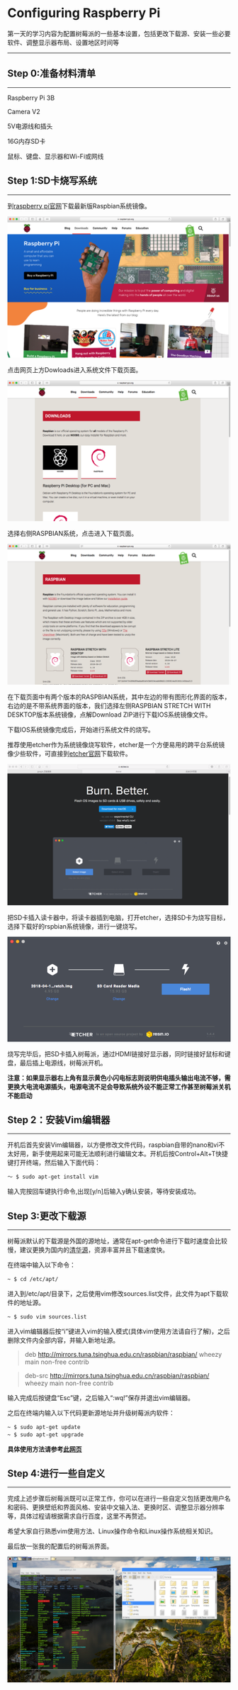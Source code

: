 # Configuring Raspberry Pi

第一天的学习内容为配置树莓派的一些基本设置，包括更改下载源、安装一些必要软件、调整显示器布局、设置地区时间等

***

## Step 0:准备材料清单

***

Raspberry Pi 3B

Camera V2

5V电源线和插头

16G内存SD卡

鼠标、键盘、显示器和Wi-Fi或网线

## Step 1:SD卡烧写系统

***

到[raspberry pi官网](https://www.raspberrypi.org)下载最新版Raspbian系统镜像。

![image1](https://raw.githubusercontent.com/TonyStark1997/OpenCV-Raspberry_Pi/master/Day_1/Image/屏幕快照%202018-09-08%20下午1.15.56.png)

点击网页上方Dowloads进入系统文件下载页面。

![image2](https://raw.githubusercontent.com/TonyStark1997/OpenCV-Raspberry_Pi/master/Day_1/Image/屏幕快照%202018-09-08%20下午1.16.25.png)

选择右侧RASPBIAN系统，点击进入下载页面。

![image3](https://raw.githubusercontent.com/TonyStark1997/OpenCV-Raspberry_Pi/master/Day_1/Image/屏幕快照%202018-09-08%20下午1.16.43.png)

在下载页面中有两个版本的RASPBIAN系统，其中左边的带有图形化界面的版本，右边的是不带系统界面的版本，我们选择左侧RASPBIAN STRETCH WITH DESKTOP版本系统镜像，点解Download ZIP进行下载IOS系统镜像文件。

下载IOS系统镜像完成后，开始进行系统文件的烧写。

推荐使用etcher作为系统镜像烧写软件，etcher是一个方便易用的跨平台系统镜像少些软件，可直接到[etcher官网](https://etcher.io)下载软件。

![image4](https://raw.githubusercontent.com/TonyStark1997/OpenCV-Raspberry_Pi/master/Day_1/Image/屏幕快照%202018-09-08%20下午1.40.50.png)

把SD卡插入读卡器中，将读卡器插到电脑，打开etcher，选择SD卡为烧写目标，选择下载好的rspbian系统镜像，进行一键烧写。

![image5](https://raw.githubusercontent.com/TonyStark1997/OpenCV-Raspberry_Pi/master/Day_1/Image/屏幕快照%202018-09-08%20下午1.44.33.png)

烧写完毕后，把SD卡插入树莓派，通过HDMI链接好显示器，同时链接好鼠标和键盘，最后插上电源线，树莓派开机。

**注意：如果显示器右上角有显示黄色小闪电标志则说明供电插头输出电流不够，需更换大电流电源插头，电源电流不足会导致系统外设不能正常工作甚至树莓派关机不能启动**

## Step 2：安装Vim编辑器

***

开机后首先安装Vim编辑器，以方便修改文件代码，raspbian自带的nano和vi不太好用，新手使用起来可能无法顺利进行编辑文本。开机后按Control+Alt+T快捷键打开终端，然后输入下面代码：

```bash
～ $ sudo apt-get install vim
```

输入完按回车键执行命令,出现[y/n]后输入y确认安装，等待安装成功。

## Step 3:更改下载源

***

树莓派默认的下载源是外国的源地址，通常在apt-get命令进行下载时速度会比较慢，建议更换为国内的[清华源](https://mirrors.tuna.tsinghua.edu.cn)，资源丰富并且下载速度快。

在终端中输入以下命令：

```bash
~ $ cd /etc/apt/
```

进入到/etc/apt/目录下，之后使用vim修改sources.list文件，此文件为apt下载软件的地址源。

```bash
~ $ sudo vim sources.list
```

进入vim编辑器后按“i”键进入vim的输入模式(具体vim使用方法请自行了解)，之后删除文件内全部内容，并输入新地址源。

>deb http://mirrors.tuna.tsinghua.edu.cn/raspbian/raspbian/ wheezy main non-free contrib

>deb-src http://mirrors.tuna.tsinghua.edu.cn/raspbian/raspbian/ wheezy main non-free contrib

输入完成后按键盘“Esc”键，之后输入“:wq!”保存并退出vim编辑器。

之后在终端内输入以下代码更新源地址并升级树莓派内软件：

```bash
~ $ sudo apt-get update
~ $ sudo apt-get upgrade
```

**具体使用方法请参考[此网页](https://mirrors.tuna.tsinghua.edu.cn/help/raspbian/)**

## Step 4:进行一些自定义

***

完成上述步骤后树莓派既可以正常工作，你可以在进行一些自定义包括更改用户名和密码、更换壁纸和界面风格、安装中文输入法、更换时区、调整显示器分辨率等，具体过程请根据需求自行百度，这里不再赘述。

希望大家自行熟悉vim使用方法、Linux操作命令和Linux操作系统相关知识。

最后放一张我的配置后的树莓派界面。

![image6](https://raw.githubusercontent.com/TonyStark1997/OpenCV-Raspberry_Pi/master/Day_1/Image/屏幕快照%202018-09-10%20下午8.02.26.png)
